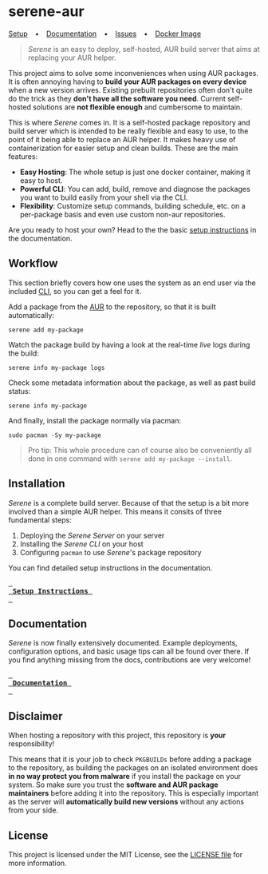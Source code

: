 # serene-aur
[Setup](https://virtcode.github.io/serene-aur#setup) &ensp; • &ensp; [Documentation](https://virtcode.github.io/serene-aur) &ensp; • &ensp; [Issues](https://github.com/VirtCode/serene-aur/issues) &ensp; • &ensp; [Docker Image](https://github.com/VirtCode/serene-aur/pkgs/container/serene-aur)

> *Serene* is an easy to deploy, self-hosted, AUR build server that aims at replacing your AUR helper.

This project aims to solve some inconveniences when using AUR packages. It is often annoying having to **build your AUR packages on every device** when a new version arrives. Existing prebuilt repositories often don't quite do the trick as they **don't have all the software you need**. Current self-hosted solutions are **not flexible enough** and cumbersome to maintain.

This is where *Serene* comes in. It is a self-hosted package repository and build server which is intended to be really flexible and easy to use, to the point of it being able to replace an AUR helper. It makes heavy use of containerization for easier setup and clean builds. These are the main features:

- **Easy Hosting**: The whole setup is just one docker container, making it easy to host.
- **Powerful CLI**: You can add, build, remove and diagnose the packages you want to build easily from your shell via the CLI.
- **Flexibility**: Customize setup commands, building schedule, etc. on a per-package basis and even use custom non-aur repositories.

Are you ready to host your own? Head to the the basic [setup instructions](https://virtcode.github.io/serene-aur#setup) in the documentation.

## Workflow
This section briefly covers how one uses the system as an end user via the included [CLI](https://virtcode.github.io/serene-aur/usage/cli), so you can get a feel for it.

Add a package from the [AUR](https://aur.archlinux.org) to the repository, so that it is built automatically:
```shell
serene add my-package
```

Watch the package build by having a look at the real-time _live_ logs during the build:
```shell
serene info my-package logs
```

Check some metadata information about the package, as well as past build status:
```shell
serene info my-package
```

And finally, install the package normally via pacman:
```shell
sudo pacman -Sy my-package
```

> Pro tip: This whole procedure can of course also be conveniently all done in one command with `serene add my-package --install`.

## Installation
_Serene_ is a complete build server. Because of that the setup is a bit more involved than a simple AUR helper. This means it consits of three fundamental steps:
1. Deploying the _Serene Server_ on your server
2. Installing the _Serene CLI_ on your host
3. Configuring `pacman` to use _Serene_'s package repository

You can find detailed setup instructions in the documentation.

**[<kbd>&ensp;<br>&ensp;Setup Instructions&ensp;<br>&ensp;</kbd>](https://virtcode.github.io/serene-aur#setup)**

## Documentation
_Serene_ is now finally extensively documented. Example deployments, configuration options, and basic usage tips can all be found over there.  If you find anything missing from the docs, contributions are very welcome!

**[<kbd>&ensp;<br>&ensp;Documentation&ensp;<br>&ensp;</kbd>](https://virtcode.github.io/serene-aur)**

## Disclaimer
When hosting a repository with this project, this repository is **your** responsibility!

This means that it is your job to check `PKGBUILDs` before adding a package to the repository, as building the packages on an isolated environment does **in no way protect you from malware** if you install the package on your system. So make sure you trust the **software and AUR package maintainers** before adding it into the repository. This is especially important as the server will **automatically build new versions** without any actions from your side.

## License
This project is licensed under the MIT License, see the [LICENSE file](LICENSE) for more information.
